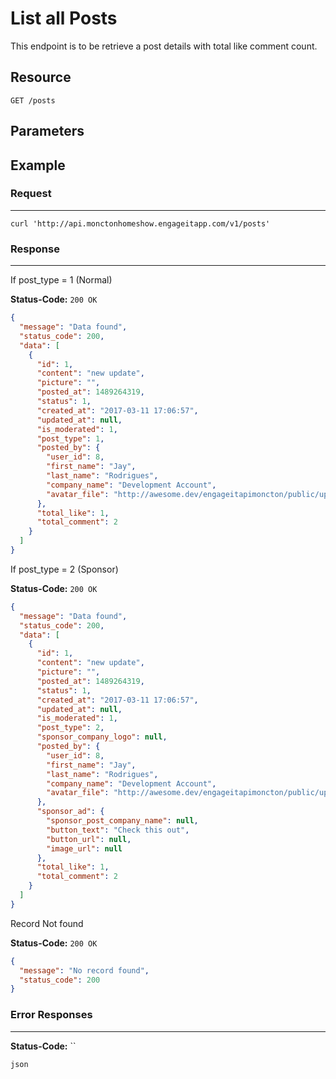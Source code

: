 # List all Posts

This endpoint is to be retrieve a post details with total like comment count.

## Resource

```
GET /posts
```

## Parameters

## Example

### Request

--------------------------------------------------------------------------------

```curl
curl 'http://api.monctonhomeshow.engageitapp.com/v1/posts'
```

### Response

--------------------------------------------------------------------------------
If post_type = 1 (Normal)

**Status-Code:** `200 OK`

```json
{
  "message": "Data found",
  "status_code": 200,
  "data": [
    {
      "id": 1,
      "content": "new update",
      "picture": "",
      "posted_at": 1489264319,
      "status": 1,
      "created_at": "2017-03-11 17:06:57",
      "updated_at": null,
      "is_moderated": 1,
      "post_type": 1,
      "posted_by": {
        "user_id": 8,
        "first_name": "Jay",
        "last_name": "Rodrigues",
        "company_name": "Development Account",
        "avatar_file": "http://awesome.dev/engageitapimoncton/public/uploads/profile_pics/52e601c07640ffae2626e516a0489b00.jpg"
      },
      "total_like": 1,
      "total_comment": 2
    }
  ]
}
```

If post_type = 2 (Sponsor)

**Status-Code:** `200 OK`

```json
{
  "message": "Data found",
  "status_code": 200,
  "data": [
    {
      "id": 1,
      "content": "new update",
      "picture": "",
      "posted_at": 1489264319,
      "status": 1,
      "created_at": "2017-03-11 17:06:57",
      "updated_at": null,
      "is_moderated": 1,
      "post_type": 2,
      "sponsor_company_logo": null,
      "posted_by": {
        "user_id": 8,
        "first_name": "Jay",
        "last_name": "Rodrigues",
        "company_name": "Development Account",
        "avatar_file": "http://awesome.dev/engageitapimoncton/public/uploads/profile_pics/52e601c07640ffae2626e516a0489b00.jpg"
      },
      "sponsor_ad": {
        "sponsor_post_company_name": null,
        "button_text": "Check this out",
        "button_url": null,
        "image_url": null
      },
      "total_like": 1,
      "total_comment": 2
    }
  ]
}
```

Record Not found

**Status-Code:** `200 OK`

```json
{
  "message": "No record found",
  "status_code": 200
}
```
### Error Responses

--------------------------------------------------------------------------------

**Status-Code:** ``

`json`

